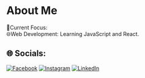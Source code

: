 # About Me 

🎯Current Focus:  
🌐Web Development: Learning JavaScript and React.
  
## 🌐 Socials:  
[![Facebook](https://img.shields.io/badge/Facebook-1877F2?style=for-the-badge&logo=facebook&logoColor=white)](https://facebook.com/MadaraUchiha00001)
[![Instagram](https://img.shields.io/badge/Instagram-E4405F?style=for-the-badge&logo=instagram&logoColor=white)](https://instagram.com/madaraa_uchihaaa__/)
[![LinkedIn](https://img.shields.io/badge/LinkedIn-0A66C2?style=for-the-badge&logo=linkedin&logoColor=white)](https://linkedin.com/in/amaterasu0001/)
 

